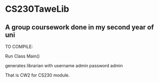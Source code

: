 # CS230TaweLib

## A group coursework done in my second year of uni
TO COMPILE:

Run Class Main()

generates librarian with username admin password admin

That is CW2 for CS230 module.
